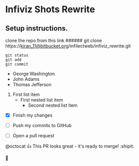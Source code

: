 # Infiviz Shots Rewrite

## Setup instructions.
clone the repo from this link ###### git clone https://kiran_11@bitbucket.org/infilectweb/infiviz_rewrite.git



```
git status
git add
git commit
```


- George Washington
- John Adams
- Thomas Jefferson


1. First list item
   - First nested list item
     - Second nested list item


- [x] Finish my changes
- [ ] Push my commits to GitHub
- [ ] Open a pull request


@octocat :+1: This PR looks great - it's ready to merge! :shipit:

:runner:
